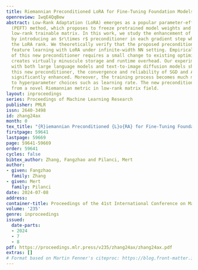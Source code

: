 ```yaml
---
title: Riemannian Preconditioned LoRA for Fine-Tuning Foundation Models
openreview: IwqE4QqBew
abstract: Low-Rank Adaptation (LoRA) emerges as a popular parameter-efficient fine-tuning
  (PEFT) method, which proposes to freeze pretrained model weights and update an additive
  low-rank trainable matrix. In this work, we study the enhancement of LoRA training
  by introducing an $r\times r$ preconditioner in each gradient step where $r$ is
  the LoRA rank. We theoretically verify that the proposed preconditioner stabilizes
  feature learning with LoRA under infinite-width NN setting. Empirically, the implementation
  of this new preconditioner requires a small change to existing optimizer code and
  creates virtually minuscule storage and runtime overhead. Our experimental results
  with both large language models and text-to-image diffusion models show that with
  this new preconditioner, the convergence and reliability of SGD and AdamW can be
  significantly enhanced. Moreover, the training process becomes much more robust
  to hyperparameter choices such as learning rate. The new preconditioner can be derived
  from a novel Riemannian metric in low-rank matrix field.
layout: inproceedings
series: Proceedings of Machine Learning Research
publisher: PMLR
issn: 2640-3498
id: zhang24ax
month: 0
tex_title: "{R}iemannian Preconditioned {L}o{RA} for Fine-Tuning Foundation Models"
firstpage: 59641
lastpage: 59669
page: 59641-59669
order: 59641
cycles: false
bibtex_author: Zhang, Fangzhao and Pilanci, Mert
author:
- given: Fangzhao
  family: Zhang
- given: Mert
  family: Pilanci
date: 2024-07-08
address:
container-title: Proceedings of the 41st International Conference on Machine Learning
volume: '235'
genre: inproceedings
issued:
  date-parts:
  - 2024
  - 7
  - 8
pdf: https://proceedings.mlr.press/v235/zhang24ax/zhang24ax.pdf
extras: []
# Format based on Martin Fenner's citeproc: https://blog.front-matter.io/posts/citeproc-yaml-for-bibliographies/
---
```

